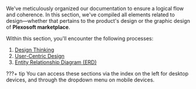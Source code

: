 We've meticulously organized our documentation to ensure a logical flow and coherence. In this section, we've compiled all elements related to design—whether that pertains to the product's design or the graphic design of **Plexosoft marketplace**.

Within this section, you'll encounter the following processes:

1. [Design Thinking](design-thinking/overview.md)
2. [User-Centric Design](user-centric/overview.md)
3. [Entity Relationship Diagram (ERD)](erd/erd.md)

???+ tip
    You can access these sections via the index on the left for desktop devices, and through the dropdown menu on mobile devices.